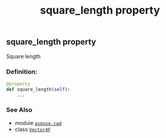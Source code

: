 ﻿---
title: square_length property
second_title: Aspose.CAD for Python via .NET API References
description: 
type: docs
weight: 140
url: /python-net/aspose.cad/vector4f/square_length/
is_root: false
---

## square_length property


Square length
### Definition:
```python
@property
def square_length(self):
    ...
```

### See Also
* module [`aspose.cad`](../../)
* class [`Vector4F`](/cad/python-net/aspose.cad/vector4f)
